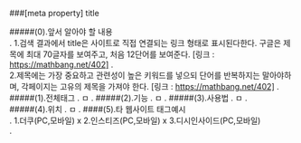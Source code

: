 ###[meta property] title

#####(0).앞서 알아야 할 내용  
.
    1.검색 결과에서 title은 사이트로 직접 연결되는 링크 형태로 표시된다한다. 구글은 제목에 최대
        70글자를 보여주고, 처음 12단어를 보여준다.
        [링크 : https://mathbang.net/402]
.    
    2.제목에는 가장 중요하고 관련성이 높은 키워드를 넣으되 단어를 반복하지는 말아야하며, 
        각페이지는 고유의 제목을 가져야 한다.
        [링크 : https://mathbang.net/402]
.
#####(1).전체태그
.
    ㅁ
.
#####(2).기능
.
    ㅁ
.
#####(3).사용법
.
    ㅁ
.    
#####(4).위치
.
    ㅁ
.
####(5).타 웹사이트 태그예시    
.
    1.더쿠(PC,모바일)
        x
    2.인스티즈(PC,모바일)
        x
    3.디시인사이드(PC,모바일)    
.